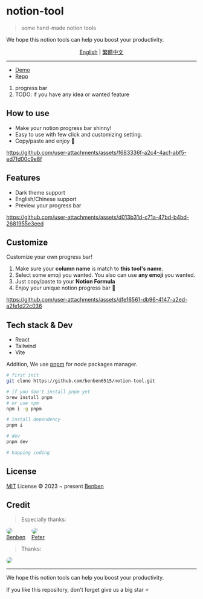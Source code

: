 # notion-tool

> some hand-made notion tools

We hope this notion tools can help you boost your productivity.

<div align="center">
  <a href="./README.md">English</a>
  <span> | </span>
  <a href="./README.zh-tw.md">繁體中文</a>
</div>
<hr />

- [Demo](https://notion-tool.netlify.app/)
- [Repo](https://github.com/benben6515/notion-tool)

1. progress bar
2. TODO: if you have any idea or wanted feature

## How to use

- Make your notion progress bar shinny!
- Easy to use with few click and customizing setting.
- Copy/paste and enjoy 🎉

https://github.com/user-attachments/assets/f683336f-a2c4-4acf-abf5-ed7fd00c9e8f

## Features

- Dark theme support
- English/Chinese support
- Preview your progress bar

https://github.com/user-attachments/assets/d013b31d-c71a-47bd-b4bd-2681955e3eed

## Customize

Customize your own progress bar!

1. Make sure your **column name** is match to **this tool's name**.
2. Select some emoji you wanted. You also can use **any emoji** you wanted.
3. Just copy/paste to your **Notion Formula**
4. Enjoy your unique notion progress bar 🎉

https://github.com/user-attachments/assets/dfe16561-db96-4147-a2ed-a2fe1d22c036

## Tech stack & Dev

- React
- Tailwind
- Vite

Addition, We use [pnpm](https://pnpm.io/) for node packages manager.

```sh
# first init
git clone https://github.com/benben6515/notion-tool.git

# if you don't install pnpm yet
brew install pnpm
# or use npm
npm i -g pnpm

# install dependency
pnpm i

# dev
pnpm dev

# happing coding
```

## License

[MIT](./LICENSE) License © 2023 ~ present [Benben](https://github.com/benben6515)

## Credit

> Especially thanks:

<div style="display: flex">
  <a href="https://github.com/benben6515" style="margin-right: 1rem">
      <img src="https://avatars.githubusercontent.com/u/61361198?s=40&v=4" style="border-radius: 50%;" />
    <div>Benben</div>
  </a>
  <a href="https://github.com/Peter-Liao-github">
      <img src="https://avatars.githubusercontent.com/u/30005366?s=40&v=4" style="border-radius: 50%;" />
    <div>Peter</div>
  </a>
</div>

> Thanks:

<div style="display: flex">
  <a href="https://github.com/rockyooooooo" style="margin-right: 1rem">
      <img src="https://avatars.githubusercontent.com/u/77043048?s=30&v=4" style="border-radius: 50%;" />
  </a>
</div>

<hr />

We hope this notion tools can help you boost your productivity.

If you like this repository, don't forget give us a big star ⭐️
